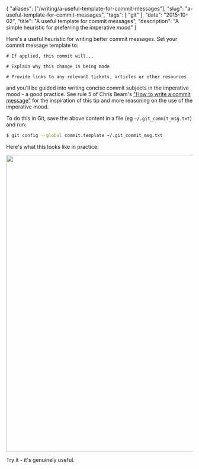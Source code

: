 {
    "aliases": ["/writing/a-useful-template-for-commit-messages"],
    "slug": "a-useful-template-for-commit-messages",
    "tags": [
        "git"
    ],
    "date": "2015-10-02",
    "title": "A useful template for commit messages",
    "description": "A simple heuristic for preferring the imperative mood"
}

Here's a useful heuristic for writing better commit messages. Set your
commit message template to:

``` text
# If applied, this commit will...

# Explain why this change is being made

# Provide links to any relevant tickets, articles or other resources
```

and you'll be guided into writing concise commit subjects in the
imperative mood - a good practice. See rule 5 of Chris Beam's ["How to
write a commit message"](http://chris.beams.io/posts/git-commit/) for
the inspiration of this tip and more reasoning on the use of the
imperative mood.

To do this in Git, save the above content in a file (eg
`~/.git_commit_msg.txt`) and run:

``` bash
$ git config --global commit.template ~/.git_commit_msg.txt
```

Here's what this looks like in practice:

<img src="/images/git-commit-snap.png" width="800px" />

Try it - it's genuinely useful.
